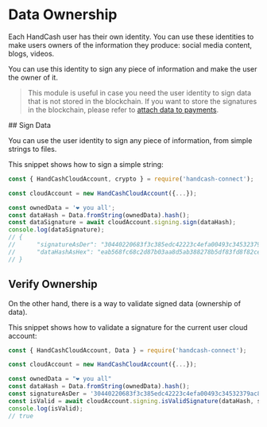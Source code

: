 # Data Ownership

Each HandCash user has their own identity. You can use these identities to make users owners of the information they produce: social media content, blogs, videos.

You can use this identity to sign any piece of information and make the user the owner of it.

> This module is useful in case you need the user identity to sign data that is not stored in the blockchain. If you want to store the signatures in the blockchain, please refer to [attach data to payments](/payments.md#attach-data).

## Sign Data

You can use the user identity to sign any piece of information, from simple strings to files.

This snippet shows how to sign a simple string:
```javascript
const { HandCashCloudAccount, crypto } = require('handcash-connect');

const cloudAccount = new HandCashCloudAccount({...});

const ownedData = '❤️ you all';
const dataHash = Data.fromString(ownedData).hash();
const dataSignature = await cloudAccount.signing.sign(dataHash);
console.log(dataSignature);
// {
//      "signatureAsDer": "30440220683f3c385edc42223c4efa00493c34532379ac88c1aafa57997d903de49c7e9302202175d70f029515f0013c1d10de82b116984c7511f3f52928470ddfb495059100",
//      "dataHashAsHex": "eab568fc68c2d87b03aa8d5ab388278b5df83fd8f82cee2e0ba6446bcebf8363"
// }
```

## Verify Ownership

On the other hand, there is a way to validate signed data (ownership of data).

This snippet shows how to validate a signature for the current user cloud account:
```javascript
const { HandCashCloudAccount, Data } = require('handcash-connect');

const cloudAccount = new HandCashCloudAccount({...});

const ownedData = "❤️ you all"
const dataHash = Data.fromString(ownedData).hash();
const signatureAsDer = '30440220683f3c385edc42223c4efa00493c34532379ac88c1aafa57997d903de49c7e9302202175d70f029515f0013c1d10de82b116984c7511f3f52928470ddfb495059100'
const isValid = await cloudAccount.signing.isValidSignature(dataHash, signatureAsDer);
console.log(isValid);
// true
```
